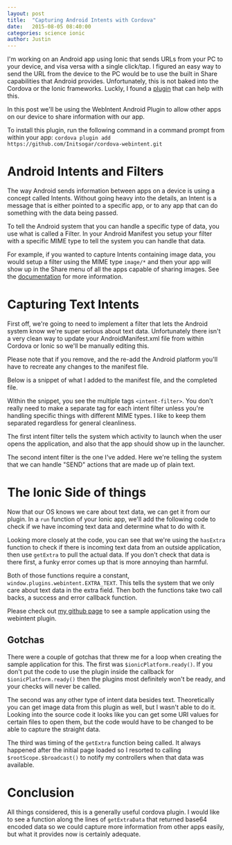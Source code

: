 ```yaml
---
layout: post
title:  "Capturing Android Intents with Cordova"
date:   2015-08-05 08:40:00
categories: science ionic
author: Justin
---
```


I'm working on an Android app using Ionic that sends URLs from your PC to your device, and visa versa with a single click/tap.
I figured an easy way to send the URL from the device to the PC would be to use the built in Share capabilities that Android provides.
Unfortunately, this is not baked into the Cordova or the Ionic frameworks. Luckly, I found a [plugin](https://github.com/Initsogar/cordova-webintent) that can
help with this.

In this post we'll be using the WebIntent Android Plugin to allow other apps on our device to share information with our app.

To install this plugin, run the following command in a command prompt from within your app: `cordova plugin add https://github.com/Initsogar/cordova-webintent.git`

# Android Intents and Filters
The way Android sends information between apps on a device is using a concept called Intents. Without going heavy into the details, an Intent is a message
that is either pointed to a specific app, or to any app that can do something with the data being passed.

To tell the Android system that you can handle a specific type of data, you use what is called a Filter. In your Android Manifest you setup your filter with
a specific MIME type to tell the system you can handle that data.

For example, if you wanted to capture Intents containing image data, you would setup a filter
using the MIME type `image/*` and then your app will show up in the Share menu of all
 the apps capable of sharing images.
See the [documentation](http://developer.android.com/guide/components/intents-filters.html) for more information.

# Capturing Text Intents
First off, we're going to need to implement a filter that lets the Android system know
we're super serious about text data. Unfortunately there isn't a very clean way to
update your AndroidManifest.xml file from within Cordova or Ionic so we'll be
manually editing this.

Please note that if you remove, and the re-add the Android platform you'll have to recreate any changes to the manifest file.

Below is a snippet of what I added to the manifest file, and the completed file.

<script src="https://gist.github.com/jbasinger/ea0d47fb82a47485e1ce.js?file=manifestsnippet.xml"></script>

<script src="https://gist.github.com/jbasinger/ea0d47fb82a47485e1ce.js?file=manifestwhole.xml"></script>

Within the snippet, you see the multiple tags `<intent-filter>`. You don't really need to make a separate tag for each intent filter unless you're handling specific things with different MIME types. I like to keep them separated regardless for general cleanliness.

The first intent filter tells the system which activity to launch when the user opens the application, and also that the app should show up in the launcher.

The second intent filter is the one I've added. Here we're telling the system that we can handle "SEND" actions that are made up of plain text.

# The Ionic Side of things
Now that our OS knows we care about text data, we can get it from our plugin. In a `run` function of your Ionic app, we'll add the following code to check if we have incoming text data and determine what to do with it.

<script src="https://gist.github.com/jbasinger/ea0d47fb82a47485e1ce.js?file=webintent.js"></script>

Looking more closely at the code, you can see that we're using the `hasExtra` function to check if there is incoming text data from an outside application, then use `getExtra` to pull the actual data. If you don't check that data is there first, a funky error comes up that is more annoying than harmful.

Both of those functions require a constant, `window.plugins.webintent.EXTRA_TEXT`. This tells the system that we only care about text data in the extra field. Then both the functions take two call backs, a success and error callback function.

Please check out [my github page](https://github.com/jbasinger/BestIntentions) to see a sample application using the webintent plugin.

## Gotchas
There were a couple of gotchas that threw me for a loop when creating the sample application for this. The first was `$ionicPlatform.ready()`. If you don't put the code to use the plugin inside the callback for `$ionicPlatform.ready()` then the plugins most definitely won't be ready, and your checks will never be called.

The second was any other type of intent data besides text. Theoretically you can get image data from this plugin as well, but I wasn't able to do it. Looking into the source code it looks like you can get some URI values for certain files to open them, but the code would have to be changed to be able to capture the straight data.

The third was timing of the `getExtra` function being called. It always happened after the initial page loaded so I resorted to calling `$rootScope.$broadcast()` to notify my controllers when that data was available.

# Conclusion
All things considered, this is a generally useful cordova plugin. I would like to see a function along the lines of `getExtraData` that returned base64 encoded data so we could capture more information from other apps easily, but what it provides now is certainly adequate.
